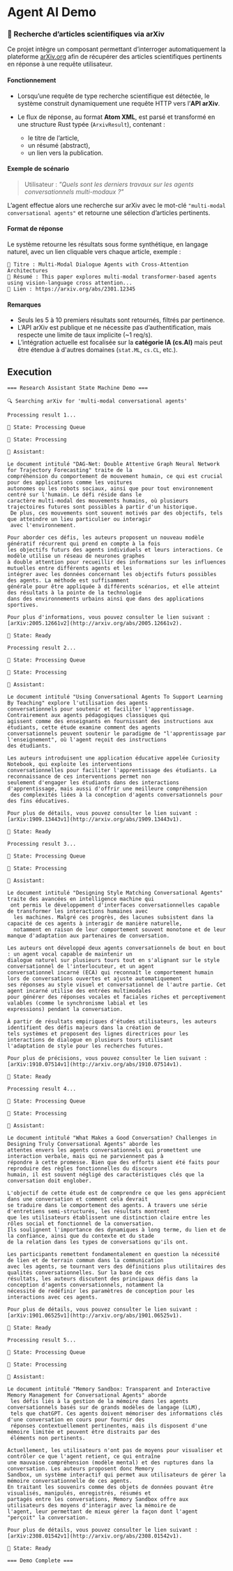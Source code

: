 # Agent AI Demo

### 🔎 Recherche d’articles scientifiques via arXiv

Ce projet intègre un composant permettant d’interroger automatiquement la plateforme [arXiv.org](https://arxiv.org) afin de récupérer des articles scientifiques pertinents en réponse à une requête utilisateur.

#### Fonctionnement

* Lorsqu’une requête de type recherche scientifique est détectée, le système construit dynamiquement une requête HTTP vers l’**API arXiv**.
* Le flux de réponse, au format **Atom XML**, est parsé et transformé en une structure Rust typée (`ArxivResult`), contenant :

    * le titre de l’article,
    * un résumé (abstract),
    * un lien vers la publication.

#### Exemple de scénario

> Utilisateur : *"Quels sont les derniers travaux sur les agents conversationnels multi-modaux ?"*

L’agent effectue alors une recherche sur arXiv avec le mot-clé `"multi-modal conversational agents"` et retourne une sélection d’articles pertinents.

#### Format de réponse

Le système retourne les résultats sous forme synthétique, en langage naturel, avec un lien cliquable vers chaque article, exemple :

```text
📄 Titre : Multi-Modal Dialogue Agents with Cross-Attention Architectures
📝 Résumé : This paper explores multi-modal transformer-based agents using vision-language cross attention...
🔗 Lien : https://arxiv.org/abs/2301.12345
```

#### Remarques

* Seuls les 5 à 10 premiers résultats sont retournés, filtrés par pertinence.
* L’API arXiv est publique et ne nécessite pas d’authentification, mais respecte une limite de taux implicite (\~1 req/s).
* L’intégration actuelle est focalisée sur la **catégorie IA (cs.AI)** mais peut être étendue à d'autres domaines (`stat.ML`, `cs.CL`, etc.).

## Execution

```text
=== Research Assistant State Machine Demo ===

🔍 Searching arXiv for 'multi-modal conversational agents'

Processing result 1...

📍 State: Processing Queue

📍 State: Processing

🤖 Assistant:

Le document intitulé "DAG-Net: Double Attentive Graph Neural Network for Trajectory Forecasting" traite de la 
compréhension du comportement de mouvement humain, ce qui est crucial pour des applications comme les voitures 
autonomes ou les robots sociaux, ainsi que pour tout environnement centré sur l'humain. Le défi réside dans le 
caractère multi-modal des mouvements humains, où plusieurs trajectoires futures sont possibles à partir d'un historique.
 De plus, ces mouvements sont souvent motivés par des objectifs, tels que atteindre un lieu particulier ou interagir 
 avec l'environnement.

Pour aborder ces défis, les auteurs proposent un nouveau modèle génératif récurrent qui prend en compte à la fois
les objectifs futurs des agents individuels et leurs interactions. Ce modèle utilise un réseau de neurones graphes
à double attention pour recueillir des informations sur les influences mutuelles entre différents agents et les 
intégrer avec les données concernant les objectifs futurs possibles des agents. La méthode est suffisamment 
générale pour être appliquée à différents scénarios, et elle atteint des résultats à la pointe de la technologie 
dans des environnements urbains ainsi que dans des applications sportives. 

Pour plus d'informations, vous pouvez consulter le lien suivant : [arXiv:2005.12661v2](http://arxiv.org/abs/2005.12661v2).

📍 State: Ready

Processing result 2...

📍 State: Processing Queue

📍 State: Processing

🤖 Assistant:

Le document intitulé "Using Conversational Agents To Support Learning By Teaching" explore l'utilisation des agents 
conversationnels pour soutenir et faciliter l'apprentissage. Contrairement aux agents pédagogiques classiques qui 
agissent comme des enseignants en fournissant des instructions aux étudiants, cette étude examine comment des agents 
conversationnels peuvent soutenir le paradigme de "l'apprentissage par l'enseignement", où l'agent reçoit des instructions 
des étudiants.

Les auteurs introduisent une application éducative appelée Curiosity Notebook, qui exploite les interventions 
conversationnelles pour faciliter l'apprentissage des étudiants. La reconnaissance de ces interventions permet non 
seulement d'engager les étudiants dans des interactions d'apprentissage, mais aussi d'offrir une meilleure compréhension
 des complexités liées à la conception d'agents conversationnels pour des fins éducatives.

Pour plus de détails, vous pouvez consulter le lien suivant : [arXiv:1909.13443v1](http://arxiv.org/abs/1909.13443v1).

📍 State: Ready

Processing result 3...

📍 State: Processing Queue

📍 State: Processing

🤖 Assistant:

Le document intitulé "Designing Style Matching Conversational Agents" traite des avancées en intelligence machine qui
 ont permis le développement d'interfaces conversationnelles capable de transformer les interactions humaines avec
  les machines. Malgré ces progrès, des lacunes subsistent dans la capacité de ces agents à interagir de manière naturelle, 
  notamment en raison de leur comportement souvent monotone et de leur manque d'adaptation aux partenaires de conversation.

Les auteurs ont développé deux agents conversationnels de bout en bout : un agent vocal capable de maintenir un 
dialogue naturel sur plusieurs tours tout en s'alignant sur le style conversationnel de l'interlocuteur, et un agent
conversationnel incarné (ECA) qui reconnaît le comportement humain lors de conversations ouvertes et ajuste automatiquement
ses réponses au style visuel et conversationnel de l'autre partie. Cet agent incarné utilise des entrées multimodales
pour générer des réponses vocales et faciales riches et perceptivement valables (comme le synchronisme labial et les 
expressions) pendant la conversation.

À partir de résultats empiriques d'études utilisateurs, les auteurs identifient des défis majeurs dans la création de
tels systèmes et proposent des lignes directrices pour les interactions de dialogue en plusieurs tours utilisant 
l'adaptation de style pour les recherches futures.

Pour plus de précisions, vous pouvez consulter le lien suivant : [arXiv:1910.07514v1](http://arxiv.org/abs/1910.07514v1).

📍 State: Ready

Processing result 4...

📍 State: Processing Queue

📍 State: Processing

🤖 Assistant:

Le document intitulé "What Makes a Good Conversation? Challenges in Designing Truly Conversational Agents" aborde les
attentes envers les agents conversationnels qui promettent une interaction verbale, mais qui ne parviennent pas à 
répondre à cette promesse. Bien que des efforts aient été faits pour reproduire des règles fonctionnelles du discours 
humain, il est souvent négligé des caractéristiques clés que la conversation doit englober.

L'objectif de cette étude est de comprendre ce que les gens apprécient dans une conversation et comment cela devrait 
se traduire dans le comportement des agents. À travers une série d'entretiens semi-structurés, les résultats montrent 
que les utilisateurs établissent une distinction claire entre les rôles social et fonctionnel de la conversation. 
Ils soulignent l'importance des dynamiques à long terme, du lien et de la confiance, ainsi que du contexte et du stade 
de la relation dans les types de conversations qu'ils ont.

Les participants remettent fondamentalement en question la nécessité de lien et de terrain commun dans la communication 
avec les agents, se tournant vers des définitions plus utilitaires des qualités conversationnelles. Sur la base de ces 
résultats, les auteurs discutent des principaux défis dans la conception d'agents conversationnels, notamment la 
nécessité de redéfinir les paramètres de conception pour les interactions avec ces agents.

Pour plus de détails, vous pouvez consulter le lien suivant : [arXiv:1901.06525v1](http://arxiv.org/abs/1901.06525v1).

📍 State: Ready

Processing result 5...

📍 State: Processing Queue

📍 State: Processing

🤖 Assistant:

Le document intitulé "Memory Sandbox: Transparent and Interactive Memory Management for Conversational Agents" aborde
 les défis liés à la gestion de la mémoire dans les agents conversationnels basés sur de grands modèles de langage (LLM), 
 tels que chatGPT. Ces agents doivent mémoriser des informations clés d'une conversation en cours pour fournir des 
 réponses contextuellement pertinentes, mais ils disposent d'une mémoire limitée et peuvent être distraits par des 
 éléments non pertinents.

Actuellement, les utilisateurs n'ont pas de moyens pour visualiser et contrôler ce que l'agent retient, ce qui entraîne 
une mauvaise compréhension (modèle mental) et des ruptures dans la conversation. Les auteurs proposent donc Memory 
Sandbox, un système interactif qui permet aux utilisateurs de gérer la mémoire conversationnelle de ces agents. 
En traitant les souvenirs comme des objets de données pouvant être visualisés, manipulés, enregistrés, résumés et 
partagés entre les conversations, Memory Sandbox offre aux utilisateurs des moyens d'interagir avec la mémoire de 
l'agent, leur permettant de mieux gérer la façon dont l'agent "perçoit" la conversation.

Pour plus de détails, vous pouvez consulter le lien suivant : [arXiv:2308.01542v1](http://arxiv.org/abs/2308.01542v1).

📍 State: Ready

=== Demo Complete ===
```